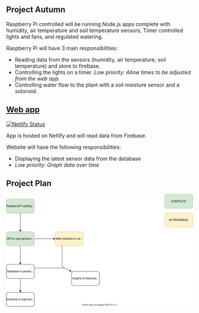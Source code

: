 ## Project Autumn
Raspberry Pi controlled will be running Node.js apps complete with humidity, air temperature and soil temperature sensors, Timer controlled lights and fans, and regulated watering.

Raspberry Pi will have 3 main responsibilities:
- Reading data from the sensors (humidity, air temperature, soil temperature) and store to firebase.
- Controlling the lights on a timer. _Low priority: Allow times to be adjusted from the web app._
- Controlling water flow to the plant with a soil moisture sensor and a solonoid.

## [Web app](https://project-autumn.netlify.com/)
[![Netlify Status](https://api.netlify.com/api/v1/badges/c53ffc26-c8c6-48a8-af27-6f9aaaa0d603/deploy-status)](https://project-autumn.netlify.com)

App is hosted on Netlify and will read data from Firebase.

Website will have the following responsibilities:
- Displaying the latest sensor data from the database
- _Low priority: Graph data over time_


## Project Plan
![Project plan](Project-autumn-plan.svg)
